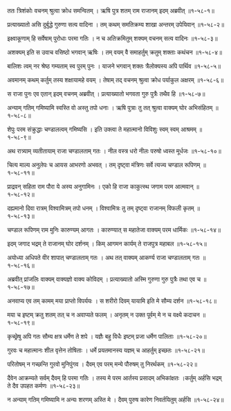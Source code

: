 ततः त्रिशंकोः वचनम् श्रुत्वा क्रोध समन्वितम् ।
ऋषि पुत्र शतम् राम राजानम् इदम् अब्रवीत् ॥१-५८-१॥

प्रत्याख्यातो असि दुर्बुद्धे गुरुणा सत्य वादिना ।
तम् कथम् समतिक्रम्य शाखा अन्तरम् उपेयिवान् ॥१-५८-२॥

इक्ष्वाकूणाम् हि सर्वेषाम् पुरोधाः परमा गतिः ।
न च अतिक्रमितुम् शक्यम् वचनम् सत्य वादिनः ॥१-५८-३॥

अशक्यम् इति स उवाच वसिष्ठो भगवान् ऋषिः ।
तम् वयम् वै समाहर्तुम् क्रतुम् शक्ताः कथंचन ॥१-५८-४॥

बालिशः त्वम् नर श्रेष्ठ गम्यताम् स्व पुरम् पुनः ।
याजने भगवान् शक्तः त्रैलोक्यस्य अपि पार्थिव ॥१-५८-५॥

अवमानम् कथम् कर्तुम् तस्य शक्षायामहे वयम् ।
तेषाम् तद् वचनम् श्रुत्वा क्रोध पर्याकुल अक्षरम् ॥१-५८-६॥

स राजा पुनः एव एतान् इदम् वचनम् अब्रवीत् ।
प्रत्याख्यातो भगवता गुरु पुत्रैः तथैव हि ॥१-५८-७॥

अन्याम् गतिम् गमिष्यामि स्वस्ति वो अस्तु तपो धनाः ।
ऋषि पुत्राः तु तत् श्रुत्वा वाक्यम् घोर अभिसंहितम् ॥१-५८-८॥

शेपुः परम संक्रुद्धाः चण्डालत्वम् गमिष्यसि ।
इति उक्त्वा ते महात्मानो विविशुः स्वम् स्वम् आश्रमम् ॥१-५८-९॥

अथ रात्र्याम् व्यतीतायाम् राजा चण्डालताम् गतः ।
नील वस्त्र धरो नीलः परुषो ध्वस्त मूर्धजः ॥१-५८-१०॥

चित्य माल्य अनुलेपः च आयस आभरणो अभवत् ।
तम् दृष्ट्वा मंत्रिणः सर्वे त्यज्य चण्डाल रूपिणम् ॥१-५८-११॥

प्राद्रवन् सहिता राम पौरा ये अस्य अनुगामिनः ।
एको हि राजा काकुत्स्थ जगाम परम आत्मवान् ॥१-५८-१२॥

दह्यमानो दिवा रात्रम् विश्वामित्रम् तपो धनम् ।
विश्वामित्रः तु तम् दृष्ट्वा राजानम् विफली कृतम् ॥१-५८-१३॥

चण्डाल रूपिणम् राम मुनिः कारुण्यम् आगतः ।
कारुण्यात् स महातेजा वाक्यम् परम धार्मिकः ॥१-५८-१४॥

इदम् जगाद भद्रम् ते राजानम् घोर दर्शनम् ।
किम् आगमन कार्यम् ते राजपुत्र महाबल ॥१-५८-१५॥

अयोध्या अधिपते वीर शापात् चण्डालताम् गतः ।
अथ तत् वाक्यम् आकर्ण्य राजा चण्डालताम् गतः ॥१-५८-१६॥

अब्रवीत् प्रांजलिः वाक्यम् वाक्यज्ञो वाक्य कोविदम् ।
प्रत्याख्यातो अस्मि गुरुणा गुरु पुत्रैः तथा एव च ॥१-५८-१७॥

अनवाप्य एव तम् कामम् मया प्राप्तो विपर्ययः ।
स शरीरो दिवम् यायामि इति मे सौम्य दर्शन ॥१-५८-१८॥

मया च इष्टम् क्रतु शतम् तत् च न अवाप्यते फलम् ।
अनृतम् न उक्त पूर्वम् मे न च वक्ष्ये कदाचन ॥१-५८-१९॥

कृच्छ्रेषु अपि गतः सौम्य क्षत्र धर्मेण ते शपे ।
यज्ञैः बहु विधैः इष्टम् प्रजा धर्मेण पालिताः ॥१-५८-२०॥

गुरवः च महात्मानः शील वृत्तेन तोषिताः ।
धर्मे प्रयतमानस्य यज्ञम् च आहर्तुम् इच्छतः ॥१-५८-२१॥

परितोषम् न गच्छन्ति गुरवो मुनिपुंगव ।
दैवम् एव परम् मन्ये पौरुषम् तु निरर्थकम् ॥१-५८-२२॥

दैवेन आक्रम्यते सर्वम् दैवम् हि परमा गतिः ।
तस्य मे परम आर्तस्य प्रसादम् अभिकांक्षतः ।कर्तुम् अर्हसि भद्रम् ते दैव उपहत कर्मणः ॥१-५८-२३॥

न अन्याम् गतिम् गमिष्यामि न अन्यः शरणम् अस्ति मे ।
दैवम् पुरुष कारेण निवर्तयितुम् अर्हसि ॥१-५८-२४॥

